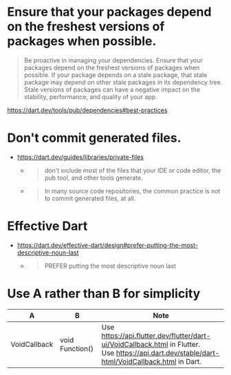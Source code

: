 # Ensure that your packages depend on the freshest versions of packages when possible.
> Be proactive in managing your dependencies. Ensure that your packages depend on the freshest versions of packages when possible. If your package depends on a stale package, that stale package may depend on other stale packages in its dependency tree. Stale versions of packages can have a negative impact on the stability, performance, and quality of your app.

https://dart.dev/tools/pub/dependencies#best-practices

# Don't commit generated files.
- https://dart.dev/guides/libraries/private-files
  - > don’t include most of the files that your IDE or code editor, the pub tool, and other tools generate.
  - > In many source code repositories, the common practice is not to commit generated files, at all.

# Effective Dart
- https://dart.dev/effective-dart/design#prefer-putting-the-most-descriptive-noun-last
  - > PREFER putting the most descriptive noun last

# Use A rather than B for simplicity
A|B|Note
--|--|--
VoidCallback|void Function()|Use https://api.flutter.dev/flutter/dart-ui/VoidCallback.html in Flutter.<br>Use https://api.dart.dev/stable/dart-html/VoidCallback.html in Dart.
